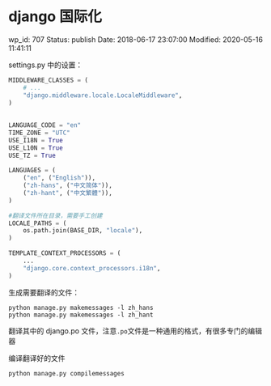 # django 国际化


wp_id: 707
Status: publish
Date: 2018-06-17 23:07:00
Modified: 2020-05-16 11:41:11


settings.py 中的设置：

```py
MIDDLEWARE_CLASSES = (
    # ...
    "django.middleware.locale.LocaleMiddleware",
)
 
 
LANGUAGE_CODE = "en"
TIME_ZONE = "UTC"
USE_I18N = True
USE_L10N = True
USE_TZ = True
 
LANGUAGES = (
    ("en", ("English")),
    ("zh-hans", ("中文简体")),
    ("zh-hant", ("中文繁體")),
)
 
#翻译文件所在目录，需要手工创建
LOCALE_PATHS = (
    os.path.join(BASE_DIR, "locale"),
)
 
TEMPLATE_CONTEXT_PROCESSORS = (
    ...
    "django.core.context_processors.i18n",
)
```

生成需要翻译的文件：

```
python manage.py makemessages -l zh_hans
python manage.py makemessages -l zh_hant
```

翻译其中的 django.po 文件，注意`.po`文件是一种通用的格式，有很多专门的编辑器

编译翻译好的文件

```
python manage.py compilemessages
```